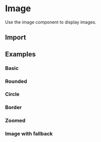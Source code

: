 # Image

Use the image component to display images.

## Import

<!--{include:<import-guide>}-->

## Examples

### Basic

<!--{include:`basic.md`}-->

### Rounded

<!--{include:`rounded.md`}-->

### Circle

<!--{include:`circle.md`}-->

### Border

<!--{include:`bordered.md`}-->

### Zoomed

<!--{include:`zoomed.md`}-->

### Image with fallback

<!--{include:`fallback.md`}-->
